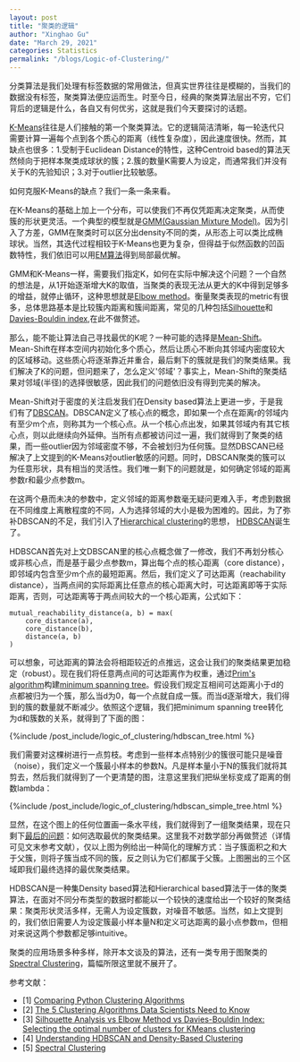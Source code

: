 ```yaml
---
layout: post
title: "聚类的逻辑"
author: "Xinghao Gu"
date: "March 29, 2021"
categories: Statistics
permalink: "/blogs/Logic-of-Clustering/"
---
```


分类算法是我们处理有标签数据的常用做法，但真实世界往往是模糊的，当我们的数据没有标签，聚类算法便应运而生。时至今日，经典的聚类算法层出不穷，它们背后的逻辑是什么，各自又有何优劣，这就是我们今天要探讨的话题。

[K-Means](https://en.wikipedia.org/wiki/K-means_clustering)往往是人们接触的第一个聚类算法。它的逻辑简洁清晰，每一轮迭代只需要计算一遍每个点到各个质心的距离（线性复杂度），因此速度很快。然而，其缺点也很多：1.受制于Euclidean Distance的特性，这种Centroid based的算法天然倾向于把样本聚类成球状的簇；2.簇的数量K需要人为设定，而通常我们并没有关于K的先验知识；3.对于outlier比较敏感。

如何克服K-Means的缺点？我们一条一条来看。

在K-Means的基础上加上一个分布，可以使我们不再仅凭距离决定聚类，从而使簇的形状更灵活。一个典型的模型就是[GMM(Gaussian Mixture Model)](https://brilliant.org/wiki/gaussian-mixture-model/)。因为引入了方差，GMM在聚类时可以区分出density不同的类，从形态上可以类比成椭球状。当然，其迭代过程相较于K-Means也更为复杂，但得益于似然函数的凹函数特性，我们依旧可以用[EM算法](http://cs229.stanford.edu/notes-spring2019/cs229-notes8-2.pdf)得到局部最优解。

GMM和K-Means一样，需要我们指定K，如何在实际中解决这个问题？一个自然的想法是，从1开始逐渐增大K的取值，当聚类的表现无法从更大的K中得到足够多的增益，就停止循环，这种思想就是[Elbow method](https://en.wikipedia.org/wiki/Elbow_method_(clustering))。衡量聚类表现的metric有很多，总体思路基本是比较簇内距离和簇间距离，常见的几种包括[Silhouette](https://scikit-learn.org/stable/auto_examples/cluster/plot_kmeans_silhouette_analysis.html)和[Davies-Bouldin index](https://en.wikipedia.org/wiki/Davies%E2%80%93Bouldin_index),在此不做赘述。

那么，能不能让算法自己寻找最优的K呢？一种可能的选择是[Mean-Shift](https://en.wikipedia.org/wiki/Mean_shift)。Mean-Shift在样本空间内初始化多个质心，然后让质心不断向其邻域内密度较大的区域移动。这些质心将逐渐靠近并重合，最后剩下的簇就是我们的聚类结果。我们解决了K的问题，但问题来了，怎么定义'邻域'？事实上，Mean-Shift的聚类结果对邻域(半径)的选择很敏感，因此我们的问题依旧没有得到完美的解决。

Mean-Shift对于密度的关注启发我们在Density based算法上更进一步，于是我们有了[DBSCAN](https://en.wikipedia.org/wiki/DBSCAN)。DBSCAN定义了核心点的概念，即如果一个点在距离r的邻域内有至少m个点，则称其为一个核心点。从一个核心点出发，如果其邻域内有其它核心点，则以此继续向外延伸。当所有点都被访问过一遍，我们就得到了聚类的结果，而一些outlier因为邻域密度不够，不会被划归为任何簇。显然DBSCAN已经解决了上文提到的K-Means对outlier敏感的问题。同时，DBSCAN聚类的簇可以为任意形状，具有相当的灵活性。我们唯一剩下的问题就是，如何确定邻域的距离参数r和最少点参数m。

在这两个悬而未决的参数中，定义邻域的距离参数毫无疑问更难入手，考虑到数据在不同维度上离散程度的不同，人为选择邻域的大小是极为困难的。因此，为了弥补DBSCAN的不足，我们引入了[Hierarchical clustering](https://en.wikipedia.org/wiki/Hierarchical_clustering)的思想， [HDBSCAN](https://hdbscan.readthedocs.io/en/latest/how_hdbscan_works.html)诞生了。

HDBSCAN首先对上文DBSCAN里的核心点概念做了一修改，我们不再划分核心或非核心点，而是基于最少点参数m，算出每个点的核心距离（core distance），即邻域内包含至少m个点的最短距离。然后，我们定义了可达距离（reachability distance），当两点间的实际距离比任意点的核心距离大时，可达距离即等于实际距离，否则，可达距离等于两点间较大的一个核心距离，公式如下：
```
mutual_reachability_distance(a, b) = max(
    core_distance(a),
    core_distance(b),
    distance(a, b)
)
```
可以想象，可达距离的算法会将相距较近的点推远，这会让我们的聚类结果更加稳定（robust）。现在我们将任意两点间的可达距离作为权重，通过[Prim's algorithm](https://en.wikipedia.org/wiki/Prim%27s_algorithm)构建[minimum spanning tree](https://en.wikipedia.org/wiki/Minimum_spanning_tree)。假设我们规定互相间可达距离小于d的点都被归为一个簇，那么当d为0，每一个点就自成一簇。而当d逐渐增大，我们得到的簇的数量就不断减少。依照这个逻辑，我们把minimum spanning tree转化为d和簇数的关系，就得到了下面的图：

{%include /post_include/logic_of_clustering/hdbscan_tree.html %}

我们需要对这棵树进行一点剪枝。考虑到一些样本点特别少的簇很可能只是噪音（noise），我们定义一个簇最小样本的参数N。凡是样本量小于N的簇我们就将其剪去，然后我们就得到了一个更清楚的图，注意这里我们把纵坐标变成了距离的倒数lambda：

{%include /post_include/logic_of_clustering/hdbscan_simple_tree.html %}

显然，在这个图上的任何位置画一条水平线，我们就得到了一组聚类结果，现在只剩下[最后的问题](https://baike.baidu.com/item/%E6%9C%80%E5%90%8E%E7%9A%84%E9%97%AE%E9%A2%98/18377719)：如何选取最优的聚类结果。这里我不对数学部分再做赘述（详情可见文末参考文献），仅以上图为例给出一种简化的理解方式：当子簇面积之和大于父簇，则将子簇当成不同的簇，反之则认为它们都属于父簇。上图圈出的三个区域即我们最终选择的最优聚类结果。

HDBSCAN是一种集Density based算法和Hierarchical based算法于一体的聚类算法，在面对不同分布类型的数据时都能以一个较快的速度给出一个较好的聚类结果：聚类形状灵活多样，无需人为设定簇数，对噪音不敏感。当然，如上文提到的，我们依旧需要人为设定簇最小样本量N和定义可达距离的最小点参数m，但相对来说这两个参数都足够intuitive。

聚类的应用场景多种多样，除开本文谈及的算法，还有一类专用于图聚类的[Spectral Clustering](https://towardsdatascience.com/spectral-clustering-aba2640c0d5b)，篇幅所限这里就不展开了。



参考文献：
- [1] [Comparing Python Clustering Algorithms](https://hdbscan.readthedocs.io/en/latest/comparing_clustering_algorithms.html)
- [2] [The 5 Clustering Algorithms Data Scientists Need to Know](https://towardsdatascience.com/the-5-clustering-algorithms-data-scientists-need-to-know-a36d136ef68)
- [3] [Silhouette Analysis vs Elbow Method vs Davies-Bouldin Index: Selecting the optimal number of clusters for KMeans clustering](https://gdcoder.com/silhouette-analysis-vs-elbow-method-vs-davies-bouldin-index-selecting-the-optimal-number-of-clusters-for-kmeans-clustering/)
- [4] [Understanding HDBSCAN and Density-Based Clustering](https://towardsdatascience.com/understanding-hdbscan-and-density-based-clustering-121dbee1320e)
- [5] [Spectral Clustering](https://towardsdatascience.com/spectral-clustering-aba2640c0d5b)
